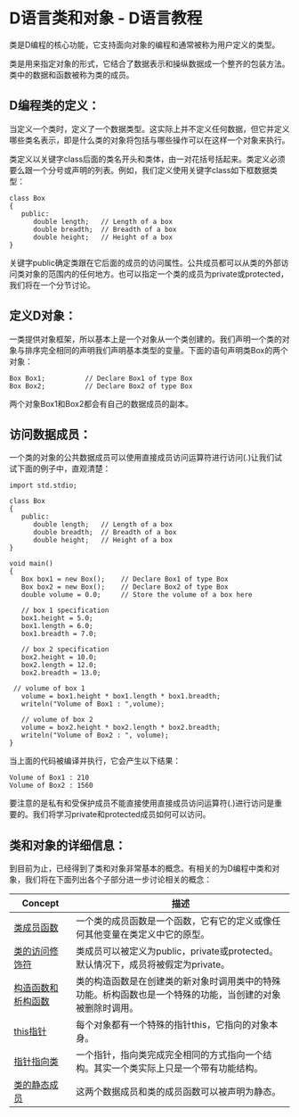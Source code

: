 # D语言类和对象 - D语言教程

类是D编程的核心功能，它支持面向对象的编程和通常被称为用户定义的类型。

类是用来指定对象的形式，它结合了数据表示和操纵数据成一个整齐的包装方法。类中的数据和函数被称为类的成员。

## D编程类的定义：

当定义一个类时，定义了一个数据类型。这实际上并不定义任何数据，但它并定义哪些类名表示，即是什么类的对象将包括与哪些操作可以在这样一个对象来执行。

类定义以关键字class后面的类名开头和类体，由一对花括号括起来。类定义必须要么跟一个分号或声明的列表。例如，我们定义使用关键字class如下框数据类型：

```
class Box
{
   public:
      double length;   // Length of a box
      double breadth;  // Breadth of a box
      double height;   // Height of a box
}
```

关键字public确定类跟在它后面的成员的访问属性。公共成员都可以从类的外部访问类对象的范围内的任何地方。也可以指定一个类的成员为private或protected，我们将在一个分节讨论。

## 定义D对象：

一类提供对象框架，所以基本上是一个对象从一个类创建的。我们声明一个类的对象与排序完全相同的声明我们声明基本类型的变量。下面的语句声明类Box的两个对象：

```
Box Box1;          // Declare Box1 of type Box
Box Box2;          // Declare Box2 of type Box
```

两个对象Box1和Box2都会有自己的数据成员的副本。

## 访问数据成员：

一个类的对象的公共数据成员可以使用直接成员访问运算符进行访问(.)让我们试试下面的例子中，直观清楚：

```
import std.stdio;

class Box
{
   public:
      double length;   // Length of a box
      double breadth;  // Breadth of a box
      double height;   // Height of a box
}

void main()
{
   Box box1 = new Box();    // Declare Box1 of type Box
   Box box2 = new Box();    // Declare Box2 of type Box
   double volume = 0.0;     // Store the volume of a box here

   // box 1 specification
   box1.height = 5.0;
   box1.length = 6.0;
   box1.breadth = 7.0;

   // box 2 specification
   box2.height = 10.0;
   box2.length = 12.0;
   box2.breadth = 13.0;

 // volume of box 1
   volume = box1.height * box1.length * box1.breadth;
   writeln("Volume of Box1 : ",volume);

   // volume of box 2
   volume = box2.height * box2.length * box2.breadth;
   writeln("Volume of Box2 : ", volume);
}
```

当上面的代码被编译并执行，它会产生以下结果：

```
Volume of Box1 : 210
Volume of Box2 : 1560

```

要注意的是私有和受保护成员不能直接使用直接成员访问运算符(.)进行访问是重要的。我们将学习private和protected成员如何可以访问。

## 类和对象的详细信息：

到目前为止，已经得到了类和对象非常基本的概念。有相关的为D编程中类和对象，我们将在下面列出各个子部分进一步讨论相关的概念：

| Concept | 描述 |
| --- | --- |
| [类成员函数](http://www.yiibai.com/d_programming/d_programming_class_member_functions.html "D Class Member Functions") | 一个类的成员函数是一个函数，它有它的定义或像任何其他变量在类定义中它的原型。 |
| [类的访问修饰符](http://www.yiibai.com/d_programming/d_programming_class_access_modifiers.html "D Class Access Modifiers") | 类成员可以被定义为public，private或protected。默认情况下，成员将被假定为private。 |
| [构造函数和析构函数](http://www.yiibai.com/d_programming/d_programming_constructor_destructor.html "D Constructor & Destructor") | 类的构造函数是在创建类的新对象时调用类中的特殊功能。析构函数也是一个特殊的功能，当创建的对象被删除时调用。 |
| [this指针](http://www.yiibai.com/d_programming/d_programming_this_yiibaier.html "The this Yiibaier in D") | 每个对象都有一个特殊的指针this，它指向的对象本身。 |
| [指针指向类](http://www.yiibai.com/d_programming/d_programming_yiibaier_to_class.html "Yiibaier to D Classes") | 一个指针，指向类完成完全相同的方式指向一个结构。其实一个类实际上只是一个带有功能结构。 |
| [类的静态成员](http://www.yiibai.com/d_programming/d_programming_static_members.html "Static members of a class") | 这两个数据成员和类的成员函数可以被声明为静态。 |

 
